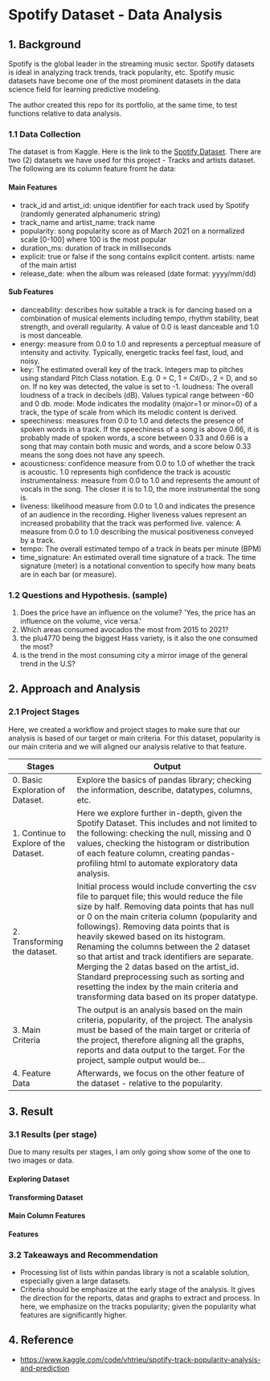 # Spotify Dataset - Data Analysis

## 1. Background

Spotify is the global leader in the streaming music sector. Spotify datasets is ideal in analyzing track trends, track popularity, etc. Spotify music datasets have become one of the most prominent datasets in the data science field for learning predictive modeling.

The author created this repo for its portfolio, at the same time, to test functions relative to data analysis.
### 1.1 Data Collection

The dataset is from Kaggle. Here is the link to the [Spotify Dataset](https://www.kaggle.com/datasets/lehaknarnauli/spotify-datasets). There are two (2) datasets we have used for this project - Tracks and artists dataset. The following are its column feature fromt he data:

#### Main Features
- track_id and artist_id: unique identifier for each track used by Spotify (randomly generated alphanumeric string)
- track_name and artist_name: track name
- popularity: song popularity score as of March 2021 on a normalized scale [0-100] where 100 is the most popular
- duration_ms: duration of track in milliseconds
- explicit: true or false if the song contains explicit content.
artists: name of the main artist
- release_date: when the album was released (date format: yyyy/mm/dd)

#### Sub Features
- danceability: describes how suitable a track is for dancing based on a combination of musical elements including tempo, rhythm stability, beat strength, and overall regularity. A value of 0.0 is least danceable and 1.0 is most danceable.
- energy: measure from 0.0 to 1.0 and represents a perceptual measure of intensity and activity. Typically, energetic tracks feel fast, loud, and noisy.
- key: The estimated overall key of the track. Integers map to pitches using standard Pitch Class notation. E.g. 0 = C, 1 = C♯/D♭, 2 = D, and so on. If no key was detected, the value is set to -1.
loudness: The overall loudness of a track in decibels (dB). Values typical range between -60 and 0 db.
mode: Mode indicates the modality (major=1 or minor=0) of a track, the type of scale from which its melodic content is derived.
- speechiness: measures from 0.0 to 1.0 and detects the presence of spoken words in a track. If the speechiness of a song is above 0.66, it is probably made of spoken words, a score between 0.33 and 0.66 is a song that may contain both music and words, and a score below 0.33 means the song does not have any speech.
- acousticness: confidence measure from 0.0 to 1.0 of whether the track is acoustic. 1.0 represents high confidence the track is acoustic
instrumentalness: measure from 0.0 to 1.0 and represents the amount of vocals in the song. The closer it is to 1.0, the more instrumental the song is.
- liveness: likelihood measure from 0.0 to 1.0 and indicates the presence of an audience in the recording. Higher liveness values represent an increased probability that the track was performed live.
valence: A measure from 0.0 to 1.0 describing the musical positiveness conveyed by a track.
- tempo: The overall estimated tempo of a track in beats per minute (BPM)
- time_signature: An estimated overall time signature of a track. The time signature (meter) is a notational convention to specify how many beats are in each bar (or measure).


### 1.2 Questions and Hypothesis. (sample)

1. Does the price have an influence on the volume? 'Yes, the price has an influence on the volume, vice versa.'
2. Which areas consumed avocados the most from 2015 to 2021? 
3. the plu4770 being the biggest Hass variety, is it also the one consumed the most?
4. is the trend in the most consuming city a mirror image of the general trend in the U.S?

## 2. Approach and Analysis
### 2.1 Project Stages

Here, we created a workflow and project stages to make sure that our analysis is based of our target or main criteria. For this dataset, popularity is our main criteria and we will aligned our analysis relative to that feature.

| Stages | Output |
|---|---|
| 0. Basic Exploration of Dataset. | Explore the basics of pandas library; checking the information, describe, datatypes, columns, etc. |
| 1. Continue to Explore of the Dataset. | Here we explore further in-depth, given the Spotify Dataset. This includes and not limited to the following: checking the null, missing and 0 values, checking the histogram or distribution of each feature column, creating pandas-profiling html to automate exploratory data analysis.  |
| 2. Transforming the dataset. | Initial process would include converting the csv file to parquet file; this would reduce the file size by half. Removing data points that has null or 0 on the main criteria column (popularity and followings). Removing data points that is heavily skewed based on its histogram. Renaming the columns between the 2 dataset so that artist and track identifiers are separate. Merging the 2 datas based on the artist_id. Standard preprocessing such as sorting and resetting the index by the main criteria and transforming data based on its proper datatype. |
| 3. Main Criteria | The output is an analysis based on the main criteria, popularity, of the project. The analysis must be based of the main target or criteria of the project, therefore aligning all the graphs, reports and data output to the target. For the project, sample output would be... |
| 4. Feature Data | Afterwards, we focus on the other feature of the dataset - relative to the popularity. |


## 3. Result

### 3.1 Results (per stage)
Due to many results per stages, I am only going show some of the one to two images or data.

#### Exploring Dataset
#### Transforming Dataset

#### Main Column Features
#### Features

### 3.2 Takeaways and Recommendation
- Processing list of lists within pandas library is not a scalable solution, especially given a large datasets.
- Criteria should be emphasize at the early stage of the analysis. It gives the direction for the reports, datas and graphs to extract and process. In here, we emphasize on the tracks popularity; given the popularity what features are significantly higher.


## 4. Reference
- https://www.kaggle.com/code/vhtrieu/spotify-track-popularity-analysis-and-prediction
